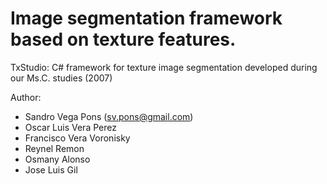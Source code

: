 # Image segmentation framework based on texture features.

TxStudio: C# framework for texture image segmentation developed during our Ms.C. studies (2007)

Author: 
- Sandro Vega Pons (sv.pons@gmail.com)
- Oscar Luis Vera Perez
- Francisco Vera Voronisky
- Reynel Remon
- Osmany Alonso
- Jose Luis Gil
